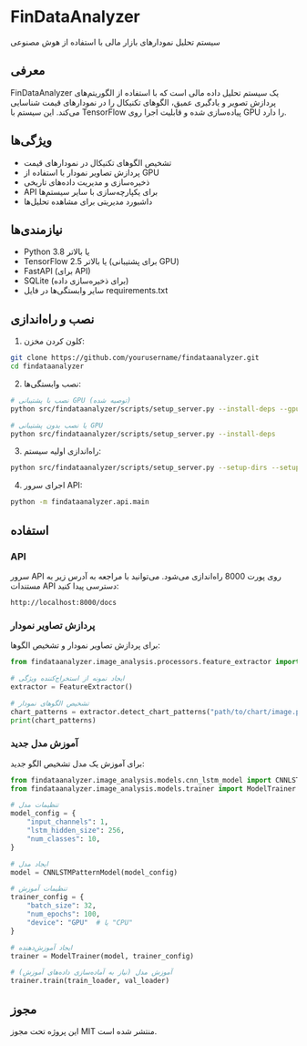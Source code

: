 # FinDataAnalyzer

سیستم تحلیل نمودارهای بازار مالی با استفاده از هوش مصنوعی

## معرفی

FinDataAnalyzer یک سیستم تحلیل داده مالی است که با استفاده از الگوریتم‌های پردازش تصویر و یادگیری عمیق، الگوهای تکنیکال را در نمودارهای قیمت شناسایی می‌کند. این سیستم با TensorFlow پیاده‌سازی شده و قابلیت اجرا روی GPU را دارد.

## ویژگی‌ها

- تشخیص الگوهای تکنیکال در نمودارهای قیمت
- پردازش تصاویر نمودار با استفاده از GPU
- ذخیره‌سازی و مدیریت داده‌های تاریخی
- API برای یکپارچه‌سازی با سایر سیستم‌ها
- داشبورد مدیریتی برای مشاهده تحلیل‌ها

## نیازمندی‌ها

- Python 3.8 یا بالاتر
- TensorFlow 2.5 یا بالاتر (برای پشتیبانی GPU)
- FastAPI (برای API)
- SQLite (برای ذخیره‌سازی داده)
- سایر وابستگی‌ها در فایل requirements.txt

## نصب و راه‌اندازی

1. کلون کردن مخزن:

```bash
git clone https://github.com/yourusername/findataanalyzer.git
cd findataanalyzer
```

2. نصب وابستگی‌ها:

```bash
# نصب با پشتیبانی GPU (توصیه شده)
python src/findataanalyzer/scripts/setup_server.py --install-deps --gpu

# یا نصب بدون پشتیبانی GPU
python src/findataanalyzer/scripts/setup_server.py --install-deps
```

3. راه‌اندازی اولیه سیستم:

```bash
python src/findataanalyzer/scripts/setup_server.py --setup-dirs --setup-db
```

4. اجرای سرور API:

```bash
python -m findataanalyzer.api.main
```

## استفاده

### API

سرور API روی پورت 8000 راه‌اندازی می‌شود. می‌توانید با مراجعه به آدرس زیر به مستندات API دسترسی پیدا کنید:

```
http://localhost:8000/docs
```

### پردازش تصاویر نمودار

برای پردازش تصاویر نمودار و تشخیص الگوها:

```python
from findataanalyzer.image_analysis.processors.feature_extractor import FeatureExtractor

# ایجاد نمونه از استخراج‌کننده ویژگی
extractor = FeatureExtractor()

# تشخیص الگوهای نمودار
chart_patterns = extractor.detect_chart_patterns("path/to/chart/image.png")
print(chart_patterns)
```

### آموزش مدل جدید

برای آموزش یک مدل تشخیص الگو جدید:

```python
from findataanalyzer.image_analysis.models.cnn_lstm_model import CNNLSTMPatternModel
from findataanalyzer.image_analysis.models.trainer import ModelTrainer

# تنظیمات مدل
model_config = {
    "input_channels": 1,
    "lstm_hidden_size": 256,
    "num_classes": 10,
}

# ایجاد مدل
model = CNNLSTMPatternModel(model_config)

# تنظیمات آموزش
trainer_config = {
    "batch_size": 32,
    "num_epochs": 100,
    "device": "GPU"  # یا "CPU"
}

# ایجاد آموزش‌دهنده
trainer = ModelTrainer(model, trainer_config)

# آموزش مدل (نیاز به آماده‌سازی داده‌های آموزش)
trainer.train(train_loader, val_loader)
```

## مجوز

این پروژه تحت مجوز MIT منتشر شده است.
